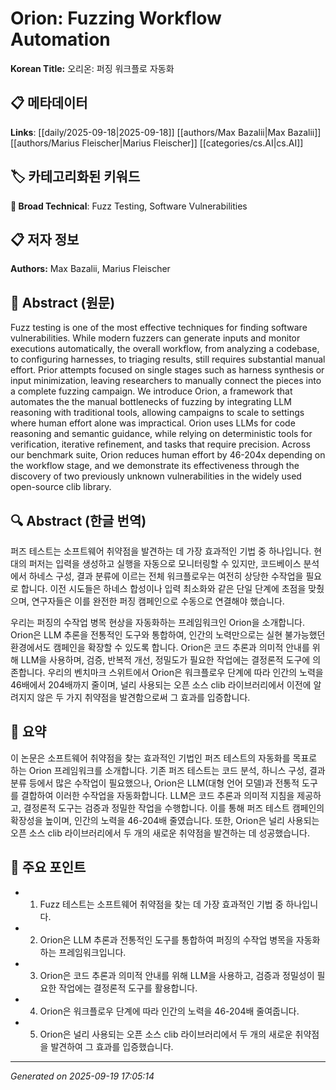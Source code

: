 
# Orion: Fuzzing Workflow Automation

**Korean Title:** 오리온: 퍼징 워크플로 자동화

## 📋 메타데이터

**Links**: [[daily/2025-09-18|2025-09-18]] [[authors/Max Bazalii|Max Bazalii]] [[authors/Marius Fleischer|Marius Fleischer]] [[categories/cs.AI|cs.AI]]

## 🏷️ 카테고리화된 키워드
**🔬 Broad Technical**: Fuzz Testing, Software Vulnerabilities

## 📋 저자 정보

**Authors:** Max Bazalii, Marius Fleischer

## 📄 Abstract (원문)

Fuzz testing is one of the most effective techniques for finding software
vulnerabilities. While modern fuzzers can generate inputs and monitor
executions automatically, the overall workflow, from analyzing a codebase, to
configuring harnesses, to triaging results, still requires substantial manual
effort. Prior attempts focused on single stages such as harness synthesis or
input minimization, leaving researchers to manually connect the pieces into a
complete fuzzing campaign.
  We introduce Orion, a framework that automates the the manual bottlenecks of
fuzzing by integrating LLM reasoning with traditional tools, allowing campaigns
to scale to settings where human effort alone was impractical. Orion uses LLMs
for code reasoning and semantic guidance, while relying on deterministic tools
for verification, iterative refinement, and tasks that require precision.
Across our benchmark suite, Orion reduces human effort by 46-204x depending on
the workflow stage, and we demonstrate its effectiveness through the discovery
of two previously unknown vulnerabilities in the widely used open-source clib
library.

## 🔍 Abstract (한글 번역)

퍼즈 테스트는 소프트웨어 취약점을 발견하는 데 가장 효과적인 기법 중 하나입니다. 현대의 퍼저는 입력을 생성하고 실행을 자동으로 모니터링할 수 있지만, 코드베이스 분석에서 하네스 구성, 결과 분류에 이르는 전체 워크플로우는 여전히 상당한 수작업을 필요로 합니다. 이전 시도들은 하네스 합성이나 입력 최소화와 같은 단일 단계에 초점을 맞췄으며, 연구자들은 이를 완전한 퍼징 캠페인으로 수동으로 연결해야 했습니다.

우리는 퍼징의 수작업 병목 현상을 자동화하는 프레임워크인 Orion을 소개합니다. Orion은 LLM 추론을 전통적인 도구와 통합하여, 인간의 노력만으로는 실현 불가능했던 환경에서도 캠페인을 확장할 수 있도록 합니다. Orion은 코드 추론과 의미적 안내를 위해 LLM을 사용하며, 검증, 반복적 개선, 정밀도가 필요한 작업에는 결정론적 도구에 의존합니다. 우리의 벤치마크 스위트에서 Orion은 워크플로우 단계에 따라 인간의 노력을 46배에서 204배까지 줄이며, 널리 사용되는 오픈 소스 clib 라이브러리에서 이전에 알려지지 않은 두 가지 취약점을 발견함으로써 그 효과를 입증합니다.

## 📝 요약

이 논문은 소프트웨어 취약점을 찾는 효과적인 기법인 퍼즈 테스트의 자동화를 목표로 하는 Orion 프레임워크를 소개합니다. 기존 퍼즈 테스트는 코드 분석, 하니스 구성, 결과 분류 등에서 많은 수작업이 필요했으나, Orion은 LLM(대형 언어 모델)과 전통적 도구를 결합하여 이러한 수작업을 자동화합니다. LLM은 코드 추론과 의미적 지침을 제공하고, 결정론적 도구는 검증과 정밀한 작업을 수행합니다. 이를 통해 퍼즈 테스트 캠페인의 확장성을 높이며, 인간의 노력을 46-204배 줄였습니다. 또한, Orion은 널리 사용되는 오픈 소스 clib 라이브러리에서 두 개의 새로운 취약점을 발견하는 데 성공했습니다.

## 🎯 주요 포인트

- 1. Fuzz 테스트는 소프트웨어 취약점을 찾는 데 가장 효과적인 기법 중 하나입니다.

- 2. Orion은 LLM 추론과 전통적인 도구를 통합하여 퍼징의 수작업 병목을 자동화하는 프레임워크입니다.

- 3. Orion은 코드 추론과 의미적 안내를 위해 LLM을 사용하고, 검증과 정밀성이 필요한 작업에는 결정론적 도구를 활용합니다.

- 4. Orion은 워크플로우 단계에 따라 인간의 노력을 46-204배 줄여줍니다.

- 5. Orion은 널리 사용되는 오픈 소스 clib 라이브러리에서 두 개의 새로운 취약점을 발견하여 그 효과를 입증했습니다.

---

*Generated on 2025-09-19 17:05:14*